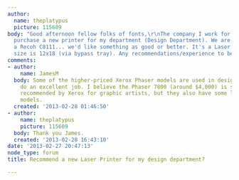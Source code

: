 ```yaml
---
author:
  name: theplatypus
  picture: 115609
body: "Good afternoon fellow folks of fonts,\r\nThe company I work for is going to
  purchase a new printer for my department (Design Department). We are currently using
  a Recoh C8111... we'd like something as good or better. It's a Laser Toner, maximum
  size is 12x18 (via bypass tray). Any recommendations/experience to be shared?"
comments:
- author:
    name: JamesM
  body: Some of the higher-priced Xerox Phaser models are used in design offices and
    do an excellent job. I believe the Phaser 7800 (around $4,000) is specifically
    recommended by Xerox for graphic artists, but they also have some lower-priced
    models.
  created: '2013-02-28 01:46:50'
- author:
    name: theplatypus
    picture: 115609
  body: Thank you James.
  created: '2013-02-28 16:43:10'
date: '2013-02-27 20:47:13'
node_type: forum
title: Recommend a new Laser Printer for my design department?

---
```

